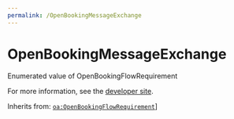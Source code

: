 ```yaml
---
permalink: /OpenBookingMessageExchange
---
```


# OpenBookingMessageExchange
Enumerated value of OpenBookingFlowRequirement

For more information, see the [developer site](https://developer.openactive.io/data-model/types/openbookingmessageexchange).

Inherits from: [`oa:OpenBookingFlowRequirement`](https://openactive.io/OpenBookingFlowRequirement)]
